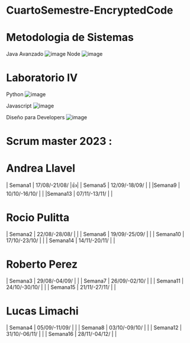 # CuartoSemestre-EncryptedCode
# Metodologia de Sistemas
Java Avanzado ![image](https://github.com/CodeSystem2022/CuartoSemestre-EncryptedCode/assets/112596102/222cd30a-bfd0-4bb8-b780-856cf125af22)
Node ![image](https://github.com/CodeSystem2022/CuartoSemestre-EncryptedCode/assets/112596102/eba3646d-c965-478f-a481-ead376af1c5b)

# Laboratorio IV
Python ![image](https://github.com/CodeSystem2022/CuartoSemestre-EncryptedCode/assets/112596102/bf1f6106-c5cb-42ba-95ec-0cade0b236d4)

Javascript ![image](https://github.com/CodeSystem2022/CuartoSemestre-EncryptedCode/assets/112596102/a5b34376-5894-444e-8a2b-0c084209a861)

Diseño para Developers ![image](https://github.com/CodeSystem2022/CuartoSemestre-EncryptedCode/assets/112596102/e4733b35-8794-4e14-a365-a5afa79e9c79)


# Scrum master 2023 :
 # Andrea Llavel 
 | Semana1 | 17/08/-21/08/ |👍|
 | Semana5 | 12/09/-18/09/ | | 
 |Semana9  | 10/10/-16/10/ | | 
 |Semana13 | 07/11/-13/11/ | |
 # Rocio Pulitta 
 | Semana2 | 22/08/-28/08/ |  | 
 | Semana6 | 19/09/-25/09/ | | 
 | Semana10 | 17/10/-23/10/ | | 
 | Semana14 | 14/11/-20/11/ | |
 # Roberto Perez 
 | Semana3 | 29/08/-04/09/ |  |
 | Semana7 | 26/09/-02/10/ | | 
 | Semana11 | 24/10/-30/10/ | | 
 | Semana15 | 21/11/-27/11/ | |
 # Lucas Limachi 
 | Semana4 | 05/09/-11/09/ |  | 
 | Semana8 | 03/10/-09/10/ | | 
 | Semana12 | 31/10/-06/11/ | | 
 | Semana16 | 28/11/-04/12/ | |

